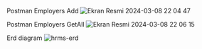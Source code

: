 Postman Employers Add 
![Ekran Resmi 2024-03-08 22 04 47](https://github.com/sedabasaran/HMRS-App/assets/58148544/e14729d9-e081-4eb3-a0db-1031ca68f647)



Postman Employers GetAll
![Ekran Resmi 2024-03-08 22 06 15](https://github.com/sedabasaran/HMRS-App/assets/58148544/7f58ee19-8613-40ee-bdbf-88dfa3dc02dc)



Erd diagram
![hrms-erd](https://github.com/sedabasaran/HMRS-App/assets/58148544/7ac7f921-df33-4ad7-a709-2c4a05480620)
